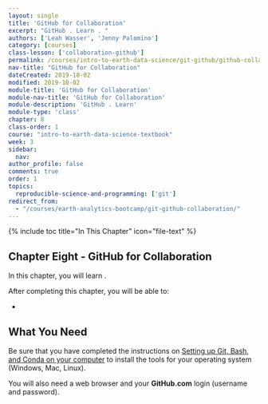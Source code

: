 ```yaml
---
layout: single
title: 'GitHub for Collaboration'
excerpt: "GitHub . Learn . "
authors: ['Leah Wasser', 'Jenny Palomino']
category: [courses]
class-lesson: ['collaboration-github']
permalink: /courses/intro-to-earth-data-science/git-github/github-collaboration/
nav-title: "GitHub for Collaboration"
dateCreated: 2019-10-02
modified: 2019-10-02
module-title: 'GitHub for Collaboration'
module-nav-title: 'GitHub for Collaboration'
module-description: 'GitHub . Learn'
module-type: 'class'
chapter: 8
class-order: 1
course: "intro-to-earth-data-science-textbook"
week: 3
sidebar:
  nav:
author_profile: false
comments: true
order: 1
topics:
  reproducible-science-and-programming: ['git']
redirect_from:
  - "/courses/earth-analytics-bootcamp/git-github-collaboration/"
---
```


{% include toc title="In This Chapter" icon="file-text" %}

<div class='notice--success' markdown="1">

## <i class="fa fa-ship" aria-hidden="true"></i> Chapter Eight - GitHub for Collaboration

In this chapter, you will learn .

After completing this chapter, you will be able to:

* 


## <i class="fa fa-check-square-o fa-2" aria-hidden="true"></i> What You Need

Be sure that you have completed the instructions on <a href="{{ site.url }}/workshops/setup-earth-analytics-python/setup-git-bash-conda/">Setting up Git, Bash, and Conda on your computer</a> to install the tools for your operating system (Windows, Mac, Linux). 

You will also need a web browser and your **GitHub.com** login (username and password).

</div>

